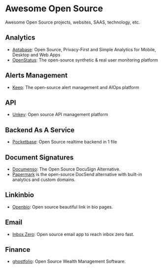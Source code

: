 # Awesome Open Source

Awesome Open Source projects, websites, SAAS, technology, etc.

## Analytics
- [Aptabase](https://github.com/aptabase/aptabase): Open Source, Privacy-First and Simple Analytics for Mobile, Desktop and Web Apps
- [OpenStatus](https://github.com/openstatusHQ/openstatus): The open-source synthetic & real user monitoring platform

## Alerts Management
- [Keep](https://github.com/keephq/keep): The open-source alert management and AIOps platform

## API
- [Unkey](https://github.com/unkeyed/unkey): Open source API management platform

## Backend As A Service
- [Pocketbase](https://github.com/pocketbase/pocketbase): Open Source realtime backend in 1 file


## Document Signatures
- [Documenso](https://github.com/documenso/documenso): The Open Source DocuSign Alternative.
- [Papermark](https://github.com/mfts/papermark) is the open-source DocSend alternative with built-in analytics and custom domains.

## Linkinbio
- [Openbio](https://openbio.app/): Open source beautiful link in bio pages.


## Email
- [Inbox Zero](https://github.com/elie222/inbox-zero): Open source email app to reach inbox zero fast.

## Finance
- [ghostfolio](https://github.com/ghostfolio/ghostfolio): Open Source Wealth Management Software.
